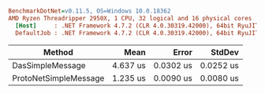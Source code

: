 ``` ini

BenchmarkDotNet=v0.11.5, OS=Windows 10.0.18362
AMD Ryzen Threadripper 2950X, 1 CPU, 32 logical and 16 physical cores
  [Host]     : .NET Framework 4.7.2 (CLR 4.0.30319.42000), 64bit RyuJIT-v4.8.4042.0
  DefaultJob : .NET Framework 4.7.2 (CLR 4.0.30319.42000), 64bit RyuJIT-v4.8.4042.0


```
|                Method |     Mean |     Error |    StdDev |
|---------------------- |---------:|----------:|----------:|
|      DasSimpleMessage | 4.637 us | 0.0302 us | 0.0252 us |
| ProtoNetSimpleMessage | 1.235 us | 0.0090 us | 0.0080 us |
